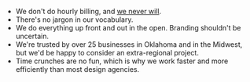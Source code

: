 - We don't do hourly billing, and [we never will](//jonathanstark.com/how-i-realized-that-hourly-billing-is-nuts).
- There's no jargon in our vocabulary.
- We do everything up front and out in the open. Branding shouldn't be uncertain.
- We're trusted by over 25 businesses in Oklahoma and in the Midwest, but we'd be happy to consider an extra-regional project.
- Time crunches are no fun, which is why we work faster and more efficiently than most design agencies.